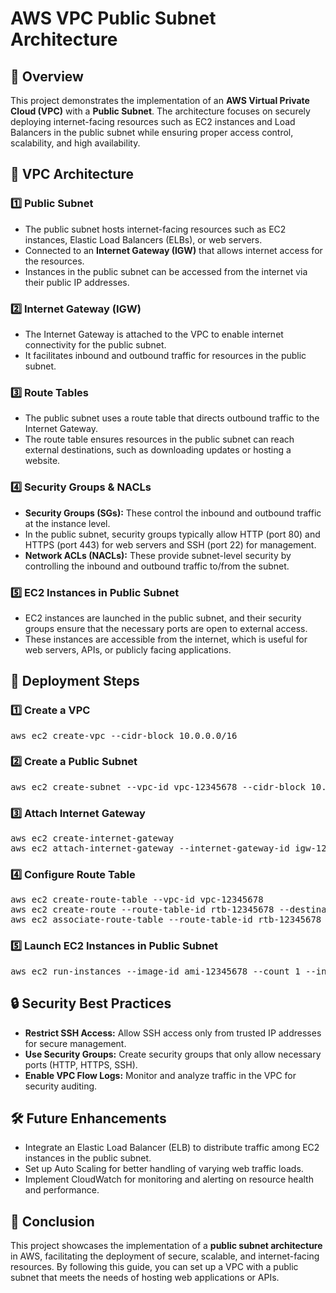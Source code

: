 <h1> AWS VPC Public Subnet Architecture </h1>

<h2> 📌 Overview </h2>
<p>
This project demonstrates the implementation of an <strong>AWS Virtual Private Cloud (VPC)</strong> with a 
<strong>Public Subnet</strong>. The architecture focuses on securely deploying internet-facing resources such as EC2 instances and Load Balancers in the public subnet while ensuring proper access control, scalability, and high availability.
</p>

<h2> 🔹 VPC Architecture </h2>

<h3> 1️⃣ Public Subnet </h3>
<ul>
    <li> The public subnet hosts internet-facing resources such as EC2 instances, Elastic Load Balancers (ELBs), or web servers. </li>
    <li> Connected to an <strong>Internet Gateway (IGW)</strong> that allows internet access for the resources. </li>
    <li> Instances in the public subnet can be accessed from the internet via their public IP addresses. </li>
</ul>

<h3> 2️⃣ Internet Gateway (IGW) </h3>
<ul>
    <li> The Internet Gateway is attached to the VPC to enable internet connectivity for the public subnet. </li>
    <li> It facilitates inbound and outbound traffic for resources in the public subnet. </li>
</ul>

<h3> 3️⃣ Route Tables </h3>
<ul>
    <li> The public subnet uses a route table that directs outbound traffic to the Internet Gateway. </li>
    <li> The route table ensures resources in the public subnet can reach external destinations, such as downloading updates or hosting a website. </li>
</ul>

<h3> 4️⃣ Security Groups & NACLs </h3>
<ul>
    <li> <strong>Security Groups (SGs):</strong> These control the inbound and outbound traffic at the instance level. </li>
    <li> In the public subnet, security groups typically allow HTTP (port 80) and HTTPS (port 443) for web servers and SSH (port 22) for management. </li>
    <li> <strong>Network ACLs (NACLs):</strong> These provide subnet-level security by controlling the inbound and outbound traffic to/from the subnet. </li>
</ul>

<h3> 5️⃣ EC2 Instances in Public Subnet </h3>
<ul>
    <li> EC2 instances are launched in the public subnet, and their security groups ensure that the necessary ports are open to external access. </li>
    <li> These instances are accessible from the internet, which is useful for web servers, APIs, or publicly facing applications. </li>
</ul>

<h2> 🚀 Deployment Steps </h2>

<h3> 1️⃣ Create a VPC </h3>
<pre>
aws ec2 create-vpc --cidr-block 10.0.0.0/16
</pre>

<h3> 2️⃣ Create a Public Subnet </h3>
<pre>
aws ec2 create-subnet --vpc-id vpc-12345678 --cidr-block 10.0.1.0/24 --availability-zone us-east-1a
</pre>

<h3> 3️⃣ Attach Internet Gateway </h3>
<pre>
aws ec2 create-internet-gateway
aws ec2 attach-internet-gateway --internet-gateway-id igw-12345678 --vpc-id vpc-12345678
</pre>

<h3> 4️⃣ Configure Route Table </h3>
<pre>
aws ec2 create-route-table --vpc-id vpc-12345678
aws ec2 create-route --route-table-id rtb-12345678 --destination-cidr-block 0.0.0.0/0 --gateway-id igw-12345678
aws ec2 associate-route-table --route-table-id rtb-12345678 --subnet-id subnet-12345678
</pre>

<h3> 5️⃣ Launch EC2 Instances in Public Subnet </h3>
<pre>
aws ec2 run-instances --image-id ami-12345678 --count 1 --instance-type t2.micro --subnet-id subnet-12345678 --key-name my-key
</pre>

<h2> 🔒 Security Best Practices </h2>
<ul>
    <li> <strong>Restrict SSH Access:</strong> Allow SSH access only from trusted IP addresses for secure management. </li>
    <li> <strong>Use Security Groups:</strong> Create security groups that only allow necessary ports (HTTP, HTTPS, SSH). </li>
    <li> <strong>Enable VPC Flow Logs:</strong> Monitor and analyze traffic in the VPC for security auditing. </li>
</ul>

<h2> 🛠 Future Enhancements </h2>
<ul>
    <li> Integrate an Elastic Load Balancer (ELB) to distribute traffic among EC2 instances in the public subnet. </li>
    <li> Set up Auto Scaling for better handling of varying web traffic loads. </li>
    <li> Implement CloudWatch for monitoring and alerting on resource health and performance. </li>
</ul>

<h2> 📌 Conclusion </h2>
<p>
This project showcases the implementation of a <strong>public subnet architecture</strong> in AWS, facilitating the deployment of secure, scalable, and internet-facing resources. By following this guide, you can set up a VPC with a public subnet that meets the needs of hosting web applications or APIs.
</p>

